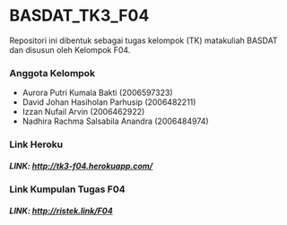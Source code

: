 # BASDAT_TK3_F04

Repositori ini dibentuk sebagai tugas kelompok (TK) matakuliah BASDAT dan disusun oleh Kelompok F04. 

### Anggota Kelompok

- Aurora Putri Kumala Bakti			(2006597323)
- David Johan Hasiholan Parhusip	(2006482211)	
- Izzan Nufail Arvin			    (2006462922)
- Nadhira Rachma Salsabila Anandra	(2006484974)

### Link Heroku

##### LINK: http://tk3-f04.herokuapp.com/

### Link Kumpulan Tugas F04

##### LINK: http://ristek.link/F04